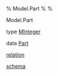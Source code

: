 % Model.Part
% 
% 

Model.Part

type [MInteger](Model-Part.html#t:MInteger)

data [Part](Model-Part.html#t:Part)

[relation](Model-Part.html#v:relation)

[schema](Model-Part.html#v:schema)
